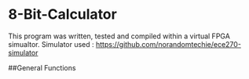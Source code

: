 # 8-Bit-Calculator

This program was written, tested and compiled within a virtual FPGA simualtor. 
Simulator used : https://github.com/norandomtechie/ece270-simulator 



##General Functions
